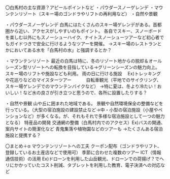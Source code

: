 〇白馬村の主な資源？アピールポイントなど
・パウダースノーゲレンデ
・マウンテンリゾート（スキー場のゴンドラやリフトの再利用など）
・自然や景観


・パウダースノーゲレンデ
白馬にはたくさんのスキー場ゲレンデがある。首都圏から近い、アクセスがしやすいのもポイント。
各自でスキー、スノーボードを楽しむ以外にもスノーシューハイク、ナイトスノーシューツアーなど初心者でもガイドつきで安全に行けるようなツアーを開催。
→スキー場のレストランとかにおいてある水を「白馬村の水」と強調するとか？

・マウンテンリゾート
最近の白馬は特に、冬のリゾート地からの脱却＆オールシーズン型リゾートへの転換を目指している→グリーンシーズンの魅力向上。
スキー場のリフトや施設なども利用。
雨の日に行ける施設
　Ex)トレッキングや花巡りなどのマイスターツアー
　　　自転車観光（平地でのサイクリング、スキー場ゲレンデでのマウンテンバイクなど）
→特に夏は、冬より冷たい！おいしい！など水の良さが引き立つと思うので、各所に設置したりする？

・自然や景観
山や丘に囲まれた地域である。
景観や自然環境保全の整備などを行っている。（大型の宿泊施設の建設禁止など→中・小型の宿泊施設（小屋やペンションなど）が多くなる。が、それもそれで多様な宿泊施設として一つの魅力となる）
特産品の開発
交通網の整備（白馬村内でのアクセス）Ex)バスの開通、案内サイトの簡潔化など
青鬼集落や植物園などのツアーも
→たくさんある宿泊施設と提携する？


〇まとめ＋α
マウンテンリゾートへの工夫
クーポン配布（ゴンドラやリフト、登録しているお土産店などで使用可）
季節に合わせた複数のツアー
ICT（情報通信技術）の活用
Ex)ドローンを利用した山岳観光、ドローンでの荷揚げ？でヘリにかかっていたコスト削減、タブレットを利用した教育、電子決済への対応など



